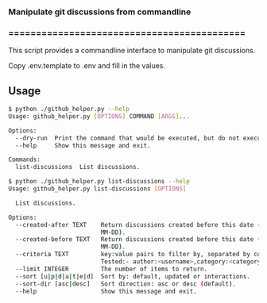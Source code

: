 ### Manipulate git discussions from commandline
### ===========================================

This script provides a commandline interface to manipulate git discussions.

Copy .env.template to .env and fill in the values.

## Usage

```bash
$ python ./github_helper.py --help
Usage: github_helper.py [OPTIONS] COMMAND [ARGS]...

Options:
  --dry-run  Print the command that would be executed, but do not execute it.
  --help     Show this message and exit.

Commands:
  list-discussions  List discussions.
```

```bash
$ python ./github_helper.py list-discussions --help
Usage: github_helper.py list-discussions [OPTIONS]

  List discussions.

Options:
  --created-after TEXT    Return discussions created before this date (YYYY-
                          MM-DD).
  --created-before TEXT   Return discussions created before this date (YYYY-
                          MM-DD).
  --criteria TEXT         key:value pairs to filter by, separated by commas.
                          Tested:- author:<username>,category:<category_name>
  --limit INTEGER         The number of items to return.
  --sort [u|p|d|a|t|e|d]  Sort by: default, updated or interactions.
  --sort-dir [asc|desc]   Sort direction: asc or desc (default).
  --help                  Show this message and exit.
  ```

